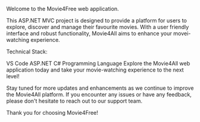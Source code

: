 Welcome to the Movie4Free web application.

This ASP.NET MVC project is designed to provide a platform for users to explore, discover and manage their favourite movies. With a user friendly interface and robust functionality, Movie4All aims to enhance your movei-watching experience.

Technical Stack:

VS Code
ASP.NET
C# Programming Language
Explore the Movie4All web application today and take your movie-watching experience to the next level!

Stay tuned for more updates and enhancements as we continue to improve the Movie4All platform. If you encounter any issues or have any feedback, please don't hesitate to reach out to our support team.

Thank you for choosing Movie4Free!
